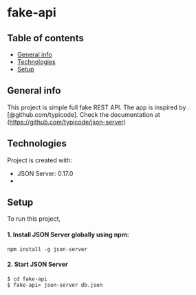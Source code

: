 # fake-api
## Table of contents
* [General info](#general-info)
* [Technologies](#technologies)
* [Setup](#setup)
## General info
This project is simple full fake REST API.
The app is inspired by .[@github.com/typicode].
Check the documentation at (https://github.com/typicode/json-server)

## Technologies
Project is created with:
* JSON Server: 0.17.0
* 
## Setup
To run this project, 
#### **1. Install JSON Server globally using npm:**
```
npm install -g json-server
```
#### **2. Start JSON Server**

```
$ cd fake-api
$ fake-api> json-server db.json
```

